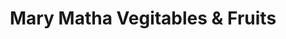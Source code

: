 ---
title: "Mary Matha Vegitables & Fruits"
url: /pinnakkanad/mary-matha-vegitables-und-fruits/
shop: Gemüse & Obst
---